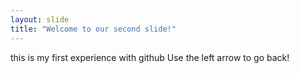 ```yaml
---
layout: slide
title: "Welcome to our second slide!"
---
```

this is my first experience with github
Use the left arrow to go back!
